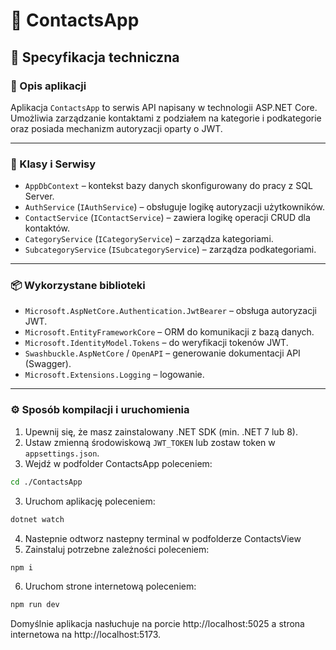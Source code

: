 # 📇 ContactsApp

## 📄 Specyfikacja techniczna

### 🧩 Opis aplikacji

Aplikacja `ContactsApp` to serwis API napisany w technologii ASP.NET Core. Umożliwia zarządzanie kontaktami z podziałem na kategorie i podkategorie oraz posiada mechanizm autoryzacji oparty o JWT.

---

### 🧱 Klasy i Serwisy

- `AppDbContext` – kontekst bazy danych skonfigurowany do pracy z SQL Server.
- `AuthService` (`IAuthService`) – obsługuje logikę autoryzacji użytkowników.
- `ContactService` (`IContactService`) – zawiera logikę operacji CRUD dla kontaktów.
- `CategoryService` (`ICategoryService`) – zarządza kategoriami.
- `SubcategoryService` (`ISubcategoryService`) – zarządza podkategoriami.

---

### 📦 Wykorzystane biblioteki

- `Microsoft.AspNetCore.Authentication.JwtBearer` – obsługa autoryzacji JWT.
- `Microsoft.EntityFrameworkCore` – ORM do komunikacji z bazą danych.
- `Microsoft.IdentityModel.Tokens` – do weryfikacji tokenów JWT.
- `Swashbuckle.AspNetCore` / `OpenAPI` – generowanie dokumentacji API (Swagger).
- `Microsoft.Extensions.Logging` – logowanie.

---

### ⚙️ Sposób kompilacji i uruchomienia

1. Upewnij się, że masz zainstalowany .NET SDK (min. .NET 7 lub 8).
2. Ustaw zmienną środowiskową `JWT_TOKEN` lub zostaw token w `appsettings.json`.
3. Wejdź w podfolder ContactsApp poleceniem:

```bash
cd ./ContactsApp
```

3. Uruchom aplikację poleceniem:

```bash
dotnet watch
```

4. Nastepnie odtworz nastepny terminal w podfolderze ContactsView
5. Zainstaluj potrzebne zależności poleceniem:

```bash
npm i
```

6. Uruchom strone internetową poleceniem:

```bash
npm run dev
```

Domyślnie aplikacja nasłuchuje na porcie http://localhost:5025 a strona internetowa na http://localhost:5173.
